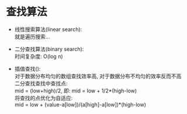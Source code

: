 # 查找算法
- 线性搜索算法(linear search):  
就是遍历搜索...

- 二分查找算法(binary search):  
时间复杂度: O(log n)

- 插值查找():   
对于数据分布均匀的数组查找效率高, 对于数据分布不均匀的效率反而不高  
二分查找查找中查找点:   
mid = (low+high)/2, 即: mid = low + 1/2*(high-low)  
将查找的点优化为自适应:   
mid = low + (value-a[low])/(a[high]-a[low])*(high-low)  
